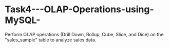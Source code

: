 # Task4---OLAP-Operations-using-MySQL-
Perform OLAP operations (Drill Down, Rollup, Cube, Slice, and Dice) on the "sales_sample" table to analyze sales data. 
